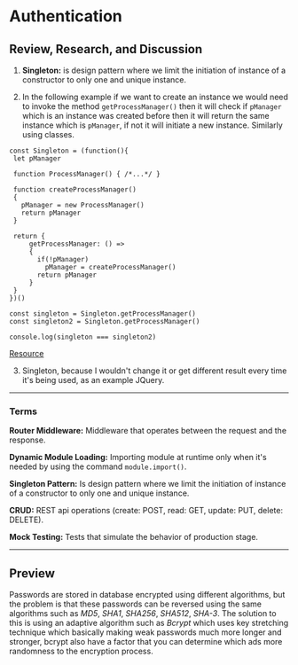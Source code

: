 # Authentication

## Review, Research, and Discussion

1. **Singleton:** is design pattern where we limit the initiation of instance of a constructor to only one and unique instance.

2. In the following example if we want to create an instance we would need to invoke the method `getProcessManager()` then it will check if `pManager` which is an instance was created before then it will return the same instance which is `pManager`, if not it will initiate a new instance. Similarly using classes.

 ```
const Singleton = (function(){
  let pManager

  function ProcessManager() { /*...*/ }

  function createProcessManager()
  {
    pManager = new ProcessManager()
    return pManager
  }

  return {
      getProcessManager: () =>
      {
        if(!pManager)
          pManager = createProcessManager()
        return pManager
      }
  }
})()

const singleton = Singleton.getProcessManager()
const singleton2 = Singleton.getProcessManager()

console.log(singleton === singleton2)
``` 
[Resource](https://github.com/pkellz/devsage/blob/master/DesignPatterns/SingletonPattern.js)

3. Singleton, because I wouldn't change it or get different result every time it's being used, as an example JQuery.

<hr>

### Terms

**Router Middleware:** Middleware that operates between the request and the response.

**Dynamic Module Loading:** Importing module at runtime only when it's needed by using the command `module.import()`.

**Singleton Pattern:** Is design pattern where we limit the initiation of instance of a constructor to only one and unique instance.

**CRUD:** REST api operations (create: POST, read: GET, update: PUT, delete: DELETE).

**Mock Testing:** Tests that simulate the behavior of production stage.

<hr>

## Preview

Passwords are stored in database encrypted using different algorithms, but the problem is that these passwords can be reversed using the same algorithms such as *MD5*, *SHA1*, *SHA256*, *SHA512*, *SHA-3*. The solution to this is using an adaptive algorithm such as *Bcrypt* which uses key stretching technique which basically making weak passwords much more longer and stronger, bcrypt also have a factor that you can determine which ads more randomness to the encryption process.